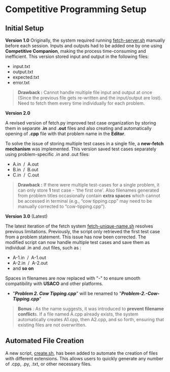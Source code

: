 # Competitive Programming Setup

## Initial Setup 

**Version 1.0**
Originally, the system required running [fetch-server.sh](https://github.com/gitSouvik/Scripts/blob/main/fetch-server.py) manually before each session. Inputs and outputs had to be added one by one using **Competitive Companion**, making the process time-consuming and inefficient. This version stored input and output in the following files:

* input.txt <br>
* output.txt <br>
* expected.txt <br>
* error.txt

>  **Drawback :** Cannot handle multiple file input and output at once (Since the previous file gets re-written and the input/output are lost). Need to fetch them every time individually for each problem.

 **Version 2.0**
 
A revised version of fetch.py improved test case organization by storing them in separate **.in** and **.out** files and also creating and automatically opening of **.cpp** file with that problem name in the **Editor**. 

  To solve the issue of storing multiple test cases in a single file, a **new-fetch mechanism** was implemented. This version saved test cases separately using problem-specific .in and .out files:
  
* A.in &nbsp;/&nbsp; A.out <br>
* B.in &nbsp;/&nbsp; B.out <br>
* C.in &nbsp;/&nbsp; C.out 

>  **Drawback :** If there were multiple test-cases for a single problem, it can only store **1** test case - 'the first one'. Also filenames generated from problem titles occasionally contain **extra spaces** which cannot be accessed in terminal (e.g., “cow tipping.cpp” may need to be manually corrected to “cow-tipping.cpp”).

**Version 3.0** (Latest)  

The latest iteration of the fetch system [fetch-unique-name.sh](https://github.com/gitSouvik/Scripts/blob/main/fetch-unique-name.py) resolves previous limitations. Previously, the script only retrieved the first test case from a problem statement. This issue has now been corrected. The modified script can now handle multiple test cases and save them as individual .in and .out files, such as :

* A-1.in &nbsp;/&nbsp; A-1.out <br>
* A-2.in &nbsp;/&nbsp; A-2.out <br>
* and **so on**

Spaces in filenames are now replaced with "-" to ensure smooth compatibility with **USACO** and other platforms.

* "***Problem 2. Cow Tipping.cpp***" will be renamed to "***Problem-2.-Cow-Tipping.cpp***"

> **Bonus** : As the name suggests, it was introduced to **prevent filename conflict**s. If a file named A.cpp already exists, the system automatically creates A1.cpp, then A2.cpp, and so forth, ensuring that existing files are not overwritten. <br>

## Automated File Creation

A new script, [create.sh](https://github.com/gitSouvik/Scripts/blob/main/create.sh), has been added to automate the creation of files with different extensions. This allows users to quickly generate any number of .cpp, .py, .txt, or other necessary files.
